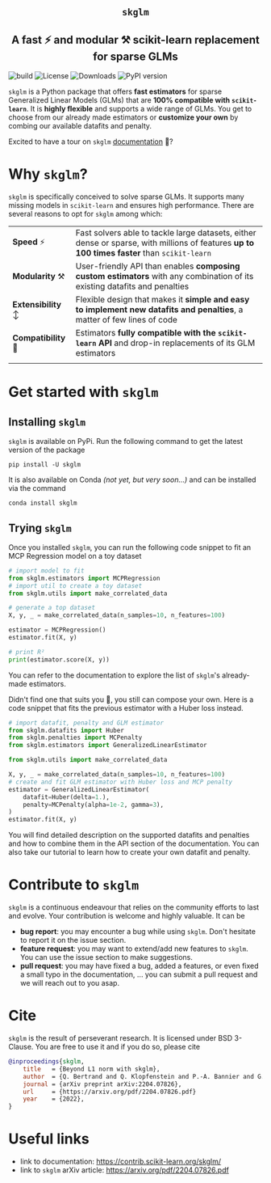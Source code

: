 <section align="center">

# ``skglm``

## A fast :zap: and modular :hammer_and_pick: scikit-learn replacement for sparse GLMs

</section>

![build](https://github.com/scikit-learn-contrib/skglm/workflows/pytest/badge.svg)
![License](https://img.shields.io/badge/License-BSD_3--Clause-blue.svg)
![Downloads](https://pepy.tech/badge/skglm/month)
![PyPI version](https://badge.fury.io/py/skglm.svg)


``skglm`` is a Python package that offers **fast estimators** for sparse Generalized Linear Models (GLMs) that are **100% compatible with ``scikit-learn``**. It is **highly flexible** and supports a wide range of GLMs. You get to choose from our already made estimators or **customize your own** by combing our available datafits and penalty.

Excited to have a tour on ``skglm`` [documentation](https://contrib.scikit-learn.org/skglm/) :memo:?

# Why ``skglm``?

``skglm`` is specifically conceived to solve sparse GLMs.
It supports many missing models in ``scikit-learn`` and ensures high performance.
There are several reasons to opt for ``skglm`` among which:

|  |  |
| --- | -------------- |
| **Speed** :zap: | Fast solvers able to tackle large datasets, either dense or sparse, with millions of features **up to 100 times faster** than ``scikit-learn``|
| **Modularity** :hammer_and_pick: | User-friendly API than enables **composing custom estimators** with any combination of its existing datafits and penalties |
| **Extensibility** :arrow_up_down: | Flexible design that makes it **simple and easy to implement new datafits and penalties**, a matter of few lines of code
| **Compatibility** :electric_plug: | Estimators **fully compatible with the ``scikit-learn`` API** and drop-in replacements of its GLM estimators
|  |  |


# Get started with ``skglm``

## Installing ``skglm``

``skglm`` is available on PyPi. Run the following command to get the latest version of the package

```shell
pip install -U skglm
```

It is also available on Conda _(not yet, but very soon...)_ and can be installed via the command

```shell
conda install skglm
```

## Trying ``skglm``

Once you installed ``skglm``, you can run the following code snippet to fit an MCP Regression model on a toy dataset

```python
# import model to fit
from skglm.estimators import MCPRegression
# import util to create a toy dataset
from skglm.utils import make_correlated_data

# generate a top dataset
X, y, _ = make_correlated_data(n_samples=10, n_features=100)

estimator = MCPRegression()
estimator.fit(X, y)

# print R²
print(estimator.score(X, y))
```
You can refer to the documentation to explore the list of ``skglm``'s already-made estimators. 

Didn't find one that suits you :monocle_face:, you still can compose your own.
Here is a code snippet that fits the previous estimator with a Huber loss instead.

```python
# import datafit, penalty and GLM estimator
from skglm.datafits import Huber
from skglm.penalties import MCPenalty
from skglm.estimators import GeneralizedLinearEstimator

from skglm.utils import make_correlated_data

X, y, _ = make_correlated_data(n_samples=10, n_features=100)
# create and fit GLM estimator with Huber loss and MCP penalty
estimator = GeneralizedLinearEstimator(
    datafit=Huber(delta=1.),
    penalty=MCPenalty(alpha=1e-2, gamma=3),
)
estimator.fit(X, y)
```

You will find detailed description on the supported datafits and penalties and how to combine them in the API section of the documentation.
You can also take our tutorial to learn how to create your own datafit and penalty.


# Contribute to ``skglm``

``skglm`` is a continuous endeavour that relies on the community efforts to last and evolve. Your contribution is welcome and highly valuable. It can be

- **bug report**: you may encounter a bug while using ``skglm``. Don't hesitate to report it on the issue section.
- **feature request**: you may want to extend/add new features to ``skglm``. You can use the issue section to make suggestions.
- **pull request**: you may have fixed a bug, added a features, or even fixed a small typo in the documentation, ... you can submit a pull request and we will reach out to you asap.


# Cite

``skglm`` is the result of perseverant research. It is licensed under BSD 3-Clause.
You are free to use it and if you do so, please cite
 
```bibtex
@inproceedings{skglm,
    title   = {Beyond L1 norm with skglm},
    author  = {Q. Bertrand and Q. Klopfenstein and P.-A. Bannier and G. Gidel and M. Massias},
    journal = {arXiv preprint arXiv:2204.07826},
    url     = {https://arxiv.org/pdf/2204.07826.pdf}
    year    = {2022},
}
```


# Useful links

- link to documentation: https://contrib.scikit-learn.org/skglm/
- link to ``skglm`` arXiv article: https://arxiv.org/pdf/2204.07826.pdf
